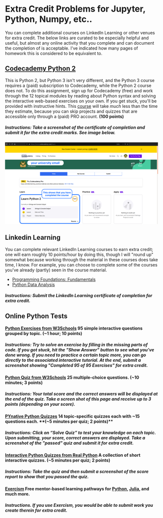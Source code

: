 # Extra Credit Problems for Jupyter, Python, Numpy, etc..
You can complete additional courses on LinkedIn Learning or other venues for extra credit. The below links are curated to be especially helpful and useful, but almost any online activity that you complete and can document the completion of is acceptable. I've indicated how many pages of homework this is considered to be equivalent to.

## [Codecademy Python 2](https://www.codecademy.com/learn/learn-python)
This is Python 2, but Python 3 isn't very different, and the Python 3 course requires a (paid) subscription to Codecademy, while the Python 2 course does not. To do this assignment, sign up for Codecademy (free) and work through the 12 topical modules by reading about Python syntax and solving the interactive web-based exercises on your own. If you get stuck, you'll be provided with instructive hints. This [course](https://www.codecademy.com/learn/learn-python) will take *much* less than the time they estimate, because you can skip projects and quizzes that are accessible only through a (paid) PRO account. **(100 points)**
##### Instructions: Take a screenshot of the certificate of completion and submit it for the extra credit marks. See image below.
![image](../linkedFiles/codecademy.png)

## Linkedin Learning 
You can complete relevant LinkedIn Learning courses to earn extra credit; one will earn roughly 10 points/hour by doing this, though I will "round up" somewhat because working through the material in these courses does take time, I know. For example, you can choose to complete some of the courses you've already (partly) seen in the course material. 
- [Programming Foundations: Fundamentals](https://www.linkedin.com/learning/programming-foundations-fundamentals-3/the-fundamentals-of-programming?u=56982905)
- [Python Data Analysis](https://www.linkedin.com/learning/python-data-analysis-2/get-started-in-data-analysis-with-python?u=56982905)
##### Instructions: Submit the LinkedIn Learning certificate of completion for extra credit.

## Online Python Tests
#### [**Python Exercises from W3Schools**](https://www.w3schools.com/python/exercise.asp) 95 simple interactive questions grouped by topic. **(~1 hour; 10 points)**
##### Instructions: Try to solve an exercise by filling in the missing parts of code. If you got stuck, hit the "Show Answer" button to see what you've done wrong. If you need to practice a certain topic more, you can go directly to the associated interactive tutorial. At the end, submit a screenshot showing "Completed 95 of 95 Exercises" for extra credit.

#### [**Python Quiz from W3Schools**](https://www.w3schools.com/quiztest/quiztest.asp?qtest=PYTHON) 25 multiple-choice questions. **(~10 minutes; 3 points)**

##### Instructions: Your total score and the correct answers will be displayed at the end of the quiz. Take a screen shot of this page and receive up to 3 points (depending on your score).

#### [**PYnative Python Quizzes**](https://pynative.com/python-quizzes/) 14 topic-specific quizzes each with ~15 questions each. **(~5 minutes per quiz; 2 points)**

##### Instructions: Click on “Solve Quiz” to test your knowledge on each topic. Upon submitting, your score, correct answers are displayed. Take a screenshot of the "passed" quiz and submit it for extra credit.

#### [**Interactive Python Quizzes from Real Python**](https://realpython.com/quizzes/) A collection of short interactive quizzes. **(~5 minutes per quiz; 2 points)**

##### Instructions: Take the quiz and then submit a screenshot of the score report to show that you passed the quiz. 

#### [**Exercism**](http://exercism.io/) Free mentor-based learning pathways for [Python](https://exercism.io/tracks/python), [Julia](https://exercism.io/tracks/julia), and much more. 

##### Instructions. If you use Exercism, you would be able to submit work you create therein for extra credit.
